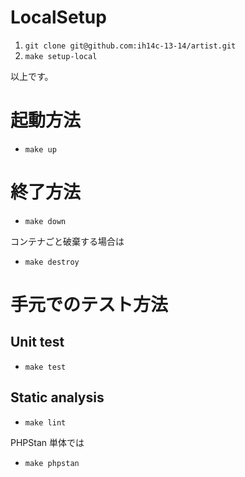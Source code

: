 # LocalSetup

1. `git clone git@github.com:ih14c-13-14/artist.git`
2. `make setup-local`

以上です。

# 起動方法

-   `make up`

# 終了方法

-   `make down`

コンテナごと破棄する場合は

-   `make destroy`

# 手元でのテスト方法

## Unit test

-   `make test`

## Static analysis

-   `make lint`

PHPStan 単体では

-   `make phpstan`
